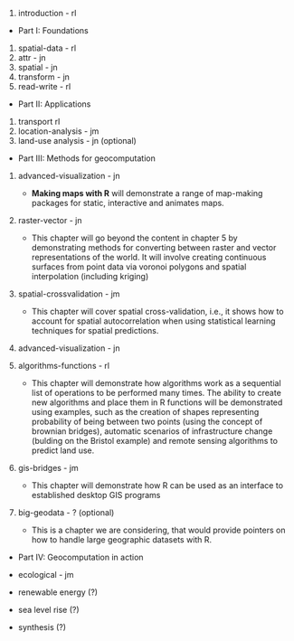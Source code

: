 1. introduction - rl

- Part I: Foundations

1. spatial-data - rl
1. attr - jn
1. spatial - jn
1. transform - jn
1. read-write - rl

- Part II: Applications

1. transport rl
1. location-analysis - jm
1. land-use analysis - jn (optional)

- Part III: Methods for geocomputation

1. advanced-visualization - jn
    - **Making maps with R** will demonstrate a range of map-making packages for static, interactive and animates maps.
1. raster-vector - jn
    - This chapter will go beyond the content in chapter 5 by demonstrating methods for converting between raster and vector representations of the world. It will involve creating continuous surfaces from point data via voronoi polygons and spatial interpolation (including kriging)
    
1. spatial-crossvalidation - jm
    - This chapter will cover spatial cross-validation, i.e., it shows how to account for spatial autocorrelation when using statistical learning techniques for spatial predictions.
1. advanced-visualization - jn
1. algorithms-functions - rl
    - This chapter will demonstrate how algorithms work as a sequential list of operations to be performed many times. The ability to create new algorithms and place them in R functions will be demonstrated using examples, such as the creation of shapes representing probability of being between two points (using the concept of brownian bridges), automatic scenarios of infrastructure change (bulding on the Bristol example) and remote sensing algorithms to predict land use.
1. gis-bridges - jm
    - This chapter will demonstrate how R can be used as an interface to established desktop GIS programs
1. big-geodata - ? (optional)
    - This is a chapter we are considering, that would provide pointers on how to handle large geographic datasets with R.

- Part IV: Geocomputation in action
    
- ecological - jm
- renewable energy (?)
- sea level rise (?)

- synthesis (?)
